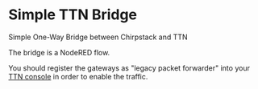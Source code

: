 # Simple TTN Bridge
Simple One-Way Bridge between Chirpstack and TTN

The bridge is a NodeRED flow.

You should register the gateways as "legacy packet forwarder" into your [TTN console](https://console.thethingsnetwork.org/gateways/register) in order to enable the traffic.
